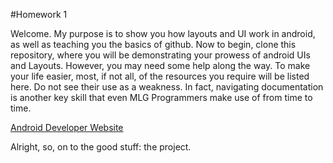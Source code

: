 #Homework 1

Welcome. My purpose is to show you how layouts and UI work in android, as well as teaching you the basics of github.
Now to begin, clone this repository, where you will be demonstrating your prowess of android UIs and Layouts.
However, you may need some help along the way. To make your life easier, most, if not all, of the resources you require will be listed here.
Do not see their use as a weakness. In fact, navigating documentation is another key skill that even MLG Programmers make use of from time to time.

[Android Developer Website](http://developer.android.com/training/index.html)



Alright, so, on to the good stuff: the project. 
